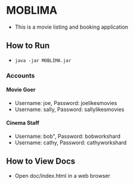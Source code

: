 # MOBLIMA
- This is a movie listing and booking application

## How to Run
- `java -jar MOBLIMA.jar`

### Accounts
#### Movie Goer
- Username: joe, Password: joelikesmovies
- Username: sally, Password: sallylikesmovies

#### Cinema Staff
- Username: bob", Password: bobworkshard
- Username: cathy, Password: cathyworkshard

## How to View Docs
- Open doc/index.html in a web browser